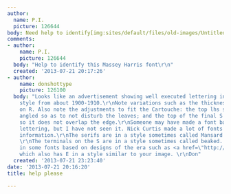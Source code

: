 ```yaml
---
author:
  name: P.I.
  picture: 126644
body: Need help to identify[img:sites/default/files/old-images/Untitled-3_5933.jpg]
comments:
- author:
    name: P.I.
    picture: 126644
  body: "Help to identify this Massey Harris font\r\n"
  created: '2013-07-21 20:17:26'
- author:
    name: donshottype
    picture: 126100
  body: "Looks like an advertisement showing well executed lettering in a fashionable
    style from about 1900-1910.\r\nNote variations such as the thickness of the leg
    on R. Also note the adjustments to fit the Cartouche: the top lhs serif on M is
    angled so as to not disturb the leaves; and the top of the final S is squeezed
    so it does not overlap the edge.\r\nSomeone may have made a font based on the
    lettering, but I have not seen it. Nick Curtis made a lot of fonts made on less
    information.\r\nThe serifs are in a style sometimes called Mansard or Detroit.
    \r\nThe terminals on the S are in a style sometimes called beaked. This is found
    in some fonts based on designs of the era such as <a href=\"http://www.myfonts.com/fonts/ef-typeshop/verona/\">Verona</a>,
    which also has E in a style similar to your image. \r\nDon"
  created: '2013-07-21 23:23:40'
date: '2013-07-21 20:16:20'
title: help please

---
```

